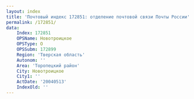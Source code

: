 ```yaml
---
layout: index
title: 'Почтовый индекс 172851: отделение почтовой связи Почты России'
permalink: /172851/
data:
    Index: 172851
    OPSName: Новотроицкое
    OPSType: О
    OPSSubm: 172899
    Region: 'Тверская область'
    Autonom: ''
    Area: 'Торопецкий район'
    City: Новотроицкое
    City1: ''
    ActDate: '20040513'
    IndexOld: ''
---
```

